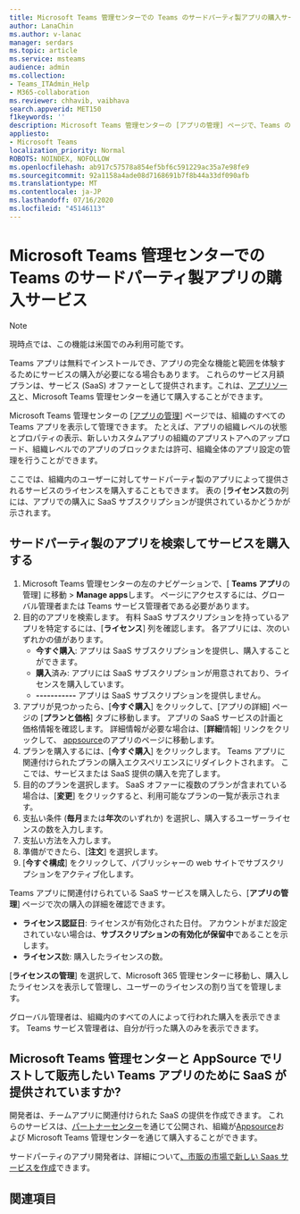 ```yaml
---
title: Microsoft Teams 管理センターでの Teams のサードパーティ製アプリの購入サービス
author: LanaChin
ms.author: v-lanac
manager: serdars
ms.topic: article
ms.service: msteams
audience: admin
ms.collection:
- Teams_ITAdmin_Help
- M365-collaboration
ms.reviewer: chhavib, vaibhava
search.appverid: MET150
f1keywords: ''
description: Microsoft Teams 管理センターの [アプリの管理] ページで、Teams のサードパーティ製アプリのサービスを購入する方法について説明します。
appliesto:
- Microsoft Teams
localization_priority: Normal
ROBOTS: NOINDEX, NOFOLLOW
ms.openlocfilehash: ab917c57578a854ef5bf6c591229ac35a7e98fe9
ms.sourcegitcommit: 92a1158a4ade08d7168691b7f8b44a33df090afb
ms.translationtype: MT
ms.contentlocale: ja-JP
ms.lasthandoff: 07/16/2020
ms.locfileid: "45146113"
---
```

<a name="purchase-services-for-teams-third-party-apps-in-the-microsoft-teams-admin-center"></a>Microsoft Teams 管理センターでの Teams のサードパーティ製アプリの購入サービス
======================================================

> [!NOTE]
> 現時点では、この機能は米国でのみ利用可能です。

Teams アプリは無料でインストールでき、アプリの完全な機能と範囲を体験するためにサービスの購入が必要になる場合もあります。 これらのサービス月額プランは、サービス (SaaS) オファーとして提供されます。これは、[アプリソース](https://appsource.microsoft.com/)と、Microsoft Teams 管理センターを通じて購入することができます。

Microsoft Teams 管理センターの [[アプリの管理](manage-apps.md)] ページでは、組織のすべての Teams アプリを表示して管理できます。 たとえば、アプリの組織レベルの状態とプロパティの表示、新しいカスタムアプリの組織のアプリストアへのアップロード、組織レベルでのアプリのブロックまたは許可、組織全体のアプリ設定の管理を行うことができます。

ここでは、組織内のユーザーに対してサードパーティ製のアプリによって提供されるサービスのライセンスを購入することもできます。 表の [**ライセンス**数の列には、アプリでの購入に SaaS サブスクリプションが提供されているかどうかが示されます。

## <a name="search-for-and-purchase-services-for-a-third-party-app"></a>サードパーティ製のアプリを検索してサービスを購入する

1. Microsoft Teams 管理センターの左のナビゲーションで、[ **Teams アプリ**の管理] に移動  >  **Manage apps**します。 ページにアクセスするには、グローバル管理者または Teams サービス管理者である必要があります。
2. 目的のアプリを検索します。 有料 SaaS サブスクリプションを持っているアプリを特定するには、[**ライセンス**] 列を確認します。 各アプリには、次のいずれかの値があります。
    - **今すぐ購入**: アプリは SaaS サブスクリプションを提供し、購入することができます。  
    - **購入**済み: アプリには SaaS サブスクリプションが用意されており、ライセンスを購入しています。
    - **-----------** アプリは SaaS サブスクリプションを提供しません。
3. アプリが見つかったら、[**今すぐ購入**] をクリックして、[アプリの詳細] ページの [**プランと価格**] タブに移動します。 アプリの SaaS サービスの計画と価格情報を確認します。 詳細情報が必要な場合は、[**詳細**情報] リンクをクリックして、 [appsource](https://appsource.microsoft.com/)のアプリのページに移動します。  
4. プランを購入するには、[**今すぐ購入**] をクリックします。 Teams アプリに関連付けられたプランの購入エクスペリエンスにリダイレクトされます。 ここでは、サービスまたは SaaS 提供の購入を完了します。
5. 目的のプランを選択します。 SaaS オファーに複数のプランが含まれている場合は、[**変更**] をクリックすると、利用可能なプランの一覧が表示されます。
6. 支払い条件 (**毎月**または**年次**のいずれか) を選択し、購入するユーザーライセンスの数を入力します。
7. 支払い方法を入力します。
8. 準備ができたら、[**注文**] を選択します。
9. [**今すぐ構成**] をクリックして、パブリッシャーの web サイトでサブスクリプションをアクティブ化します。

Teams アプリに関連付けられている SaaS サービスを購入したら、[**アプリの管理**] ページで次の購入の詳細を確認できます。

- **ライセンス認証日**: ライセンスが有効化された日付。 アカウントがまだ設定されていない場合は、**サブスクリプションの有効化が保留中**であることを示します。
- **ライセンス**数: 購入したライセンスの数。

[**ライセンスの管理**] を選択して、Microsoft 365 管理センターに移動し、購入したライセンスを表示して管理し、ユーザーのライセンスの割り当てを管理します。

グローバル管理者は、組織内のすべての人によって行われた購入を表示できます。 Teams サービス管理者は、自分が行った購入のみを表示できます。  

## <a name="have-a-saas-offer-for-a-teams-app-that-you-want-to-list-and-sell-in-the-microsoft-teams-admin-center-and-appsource"></a>Microsoft Teams 管理センターと AppSource でリストして販売したい Teams アプリのために SaaS が提供されていますか?

開発者は、チームアプリに関連付けられた SaaS の提供を作成できます。 これらのサービスは、[パートナーセンター](https://partner.microsoft.com)を通じて公開され、組織が[Appsource](https://appsource.microsoft.com/)および Microsoft Teams 管理センターを通じて購入することができます。
 
サードパーティのアプリ開発者は、詳細について[、市販の市場で新しい Saas サービスを作成](https://docs.microsoft.com/azure/marketplace/partner-center-portal/create-new-saas-offer)できます。

## <a name="related-topics"></a>関連項目


